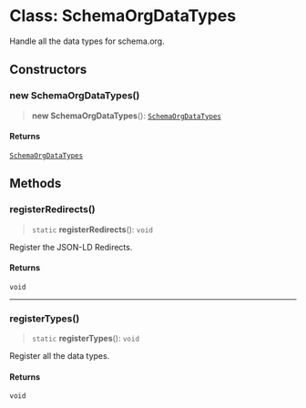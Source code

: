 # Class: SchemaOrgDataTypes

Handle all the data types for schema.org.

## Constructors

### new SchemaOrgDataTypes()

> **new SchemaOrgDataTypes**(): [`SchemaOrgDataTypes`](SchemaOrgDataTypes.md)

#### Returns

[`SchemaOrgDataTypes`](SchemaOrgDataTypes.md)

## Methods

### registerRedirects()

> `static` **registerRedirects**(): `void`

Register the JSON-LD Redirects.

#### Returns

`void`

***

### registerTypes()

> `static` **registerTypes**(): `void`

Register all the data types.

#### Returns

`void`
